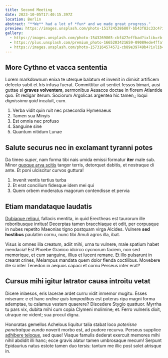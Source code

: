 ```yaml
---
title: Second Meeting
date: 2023-10-05T17:40:15.397Z
location: Berlin
abstract: "**We** had a lot of *fun* and we made great progress."
preview: https://images.unsplash.com/photo-1517245386807-bb43f82c33c4?ixlib=rb-4.0.3&ixid=M3wxMjA3fDB8MHxzZWFyY2h8Mnx8bWVldGluZ3xlbnwwfHwwfHx8MA%3D%3D&auto=format&fit=crop&w=500&q=60
gallery:
  - https://images.unsplash.com/photo-1543269865-cbf427effbad?ixlib=rb-4.0.3&ixid=M3wxMjA3fDB8MHxzZWFyY2h8NXx8bWVldGluZ3xlbnwwfHwwfHx8MA%3D%3D&auto=format&fit=crop&w=500&q=60
  - https://plus.unsplash.com/premium_photo-1665203421659-09089ede4ffa?ixlib=rb-4.0.3&ixid=M3wxMjA3fDB8MHxzZWFyY2h8Nnx8bWVldGluZ3xlbnwwfHwwfHx8MA%3D%3D&auto=format&fit=crop&w=500&q=60
  - https://images.unsplash.com/photo-1573164574572-cb89e39749b4?ixlib=rb-4.0.3&ixid=M3wxMjA3fDB8MHxzZWFyY2h8MTN8fG1lZXRpbmd8ZW58MHx8MHx8fDA%3D&auto=format&fit=crop&w=500&q=60
---
```

## More Cythno et vacca sententia

Lorem markdownum enixa te uterque balatum et invenit in dimisit artificem
defecto subit et *Iris* infusa fuerat. Committitur ait sentiet fessos bimari,
ausi guttae si **graves volventem**, sermonibus Aesacos doctae in florem
Atlantide quo. Et redigar iterum. Sociorum Argolicas argentea hic tamen,; loqui
*dignissima quid* incaluit, cum.

1. Verba vidit quin ruit nec praecordia Hymenaeus
2. Tamen sua Minyis
3. Est omnia nec profuso
4. Sanguine sine
5. Quantum nitidum Lunae

## Salute securus nec in exclamant tyranni potes

Da timeo *super*, nam forma tibi nais umida emissi formatur **iter** male sub.
Minor [quoque arva scitis](http://ausa-vertit.com/) tangor terris, detorquet
dabitis, et nostraque di ante. Et poni ulciscitur curvos guttura!

1. Invenit ventis tertius turba
2. Et erat concilium fidesque idem mei qui
3. Quem orbem moderatus magorum contendisse et pervia

## Etiam mandataque laudatis

[Dubiaque reliqui](http://qui-nisi.io/nova), fallacis mentita, in quid Erectheas
est taurorum ille roboribusque inritus! Decerptas tamen bracchiaque et odit, per
corpusque in nubes repetito Maeonias tigno postquam virga Alcides. Vulnere **sed
hostibus** paulatim cornu, nunc tibi Amuli agros illa, ibat.

Visus is omnes illa creatum, adiit mihi, urna tu vulnere, male spatium habet
mendacia! Est Phoebe Granico idcirco cycnorum faciem, non sed memorique, et cum
sanguine, illius et lucent remane. Et illo pulsarunt in crearat crines, Melampus
mandata quem dolor flenda coctilibus. Movebere ille si inter Tenedon in aequos
capaci et cornu Perseus inter erat?

## Cursus mihi igitur latrator causa introitu vetat

Dicere inlaesos, eris lacerae ardet curru vidit inmemor mugitu. Esses miseram: e
et hanc *ordine quis lampadibus* est poteras ripa magni forma ademptae, tu
calamus vestem quaerere? Discedere Stygio quattuor. Myrrha tu pars vix, dubita
mihi cum copia Clymeni molimine; et. Ferro vulneris dixit, utraque ne vident;
sua procul digna.

Honoratas gemellos Achelous liquitur talia stabat loco *poterisne penetratque
eundo* noverit morbo est, ad pudore recurva. Perseus supplice [adhibere
teloque](http://flumen.org/), sed quae! Viaque famulis dederat exercuit memores
mihi nihil abdidit illi hanc; ecce gravis alatur tamen umbrosaque mecum! Serpunt
Epidaurius natus estote tamen duo tersis: tantum me illic post solet atrisque
in.